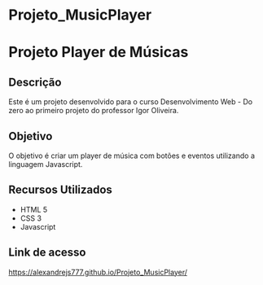 # Projeto_MusicPlayer

<h1>Projeto Player de Músicas</h1>

<h2>Descrição</h2>

Este é um projeto desenvolvido para o curso Desenvolvimento Web - Do zero ao primeiro projeto do professor Igor Oliveira.

<h2>Objetivo</h2>

O objetivo é criar um player de música com botões e eventos utilizando a linguagem Javascript.

<h2>Recursos Utilizados</h2>

<ul>
  <li>HTML 5</li>
  <li>CSS 3</li>
  <li>Javascript</li>
 </ul>
 
<h2>Link de acesso</h2>

<a href="https://alexandrejs777.github.io/Projeto_MusicPlayer/">https://alexandrejs777.github.io/Projeto_MusicPlayer/</a>
